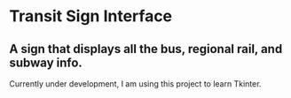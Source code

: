 # Transit Sign Interface

## A sign that displays all the bus, regional rail, and subway info. 

Currently under development, I am using this project to learn Tkinter.